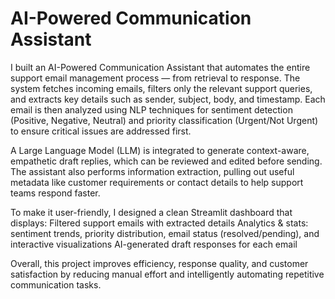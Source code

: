# AI-Powered Communication Assistant
I built an AI-Powered Communication Assistant that automates the entire support email management process — from retrieval to response. The system fetches incoming emails, filters only the relevant support queries, and extracts key details such as sender, subject, body, and timestamp. Each email is then analyzed using NLP techniques for sentiment detection (Positive, Negative, Neutral) and priority classification (Urgent/Not Urgent) to ensure critical issues are addressed first.

A Large Language Model (LLM) is integrated to generate context-aware, empathetic draft replies, which can be reviewed and edited before sending. The assistant also performs information extraction, pulling out useful metadata like customer requirements or contact details to help support teams respond faster.

To make it user-friendly, I designed a clean Streamlit dashboard that displays:
Filtered support emails with extracted details
Analytics & stats: sentiment trends, priority distribution, email status (resolved/pending), and interactive visualizations
AI-generated draft responses for each email

Overall, this project improves efficiency, response quality, and customer satisfaction by reducing manual effort and intelligently automating repetitive communication tasks.
